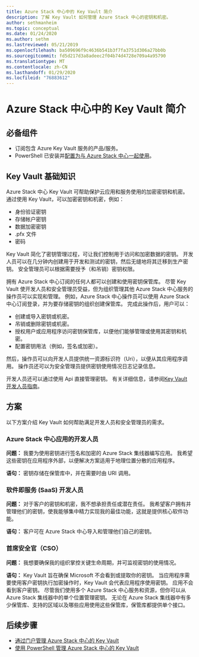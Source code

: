 ```yaml
---
title: Azure Stack 中心中的 Key Vault 简介
description: 了解 Key Vault 如何管理 Azure Stack 中心的密钥和机密。
author: sethmanheim
ms.topic: conceptual
ms.date: 01/24/2020
ms.author: sethm
ms.lastreviewed: 05/21/2019
ms.openlocfilehash: ba509696f9c4636b541b3f7fa3751d306a27bb0b
ms.sourcegitcommit: fd5d217d3a8adeec2f04b74d4728e709a4a95790
ms.translationtype: MT
ms.contentlocale: zh-CN
ms.lasthandoff: 01/29/2020
ms.locfileid: "76883612"
---
```

# <a name="introduction-to-key-vault-in-azure-stack-hub"></a>Azure Stack 中心中的 Key Vault 简介

## <a name="prerequisites"></a>必备组件

* 订阅包含 Azure Key Vault 服务的产品/服务。  
* PowerShell 已安装并[配置为与 Azure Stack 中心一起使用](azure-stack-powershell-configure-user.md)。

## <a name="key-vault-basics"></a>Key Vault 基础知识

Azure Stack 中心 Key Vault 可帮助保护云应用和服务使用的加密密钥和机密。 通过使用 Key Vault，可以加密密钥和机密，例如：

* 身份验证密钥
* 存储帐户密钥
* 数据加密密钥
* .pfx 文件
* 密码

Key Vault 简化了密钥管理过程，可让我们控制用于访问和加密数据的密钥。 开发人员可以在几分钟内创建用于开发和测试的密钥，然后无缝地将其迁移到生产密钥。 安全管理员可以根据需要授予（和吊销）密钥权限。

拥有 Azure Stack 中心订阅的任何人都可以创建和使用密钥保管库。 尽管 Key Vault 使开发人员和安全管理员受益，但为组织管理其他 Azure Stack 中心服务的操作员可以实现和管理。 例如，Azure Stack 中心操作员可以使用 Azure Stack 中心订阅登录，并为要存储密钥的组织创建保管库。 完成此操作后，用户可以：

* 创建或导入密钥或机密。
* 吊销或删除密钥或机密。
* 授权用户或应用程序访问密钥保管库，以便他们能够管理或使用其密钥和机密。
* 配置密钥用法（例如，签名或加密）。

然后，操作员可以向开发人员提供统一资源标识符（Uri），以便从其应用程序调用。 操作员还可以为安全管理员提供密钥使用情况日志记录信息。

开发人员还可以通过使用 Api 直接管理密钥。 有关详细信息，请参阅[Key Vault 开发人员指南](/azure/key-vault/key-vault-developers-guide)。

## <a name="scenarios"></a>方案

以下方案介绍 Key Vault 如何帮助满足开发人员和安全管理员的需求。

### <a name="developer-for-an-azure-stack-hub-app"></a>Azure Stack 中心应用的开发人员

**问题：** 我要为使用密钥进行签名和加密的 Azure Stack 集线器编写应用。 我希望这些密钥在应用程序外部，以便解决方案适用于地理位置分散的应用程序。

**语句：** 密钥存储在保管库中，并在需要时由 URI 调用。

### <a name="developer-for-software-as-a-service-saas"></a>软件即服务 (SaaS) 开发人员

**问题：** 对于客户的密钥和机密，我不想承担责任或潜在责任。 我希望客户拥有并管理他们的密钥，使我能够集中精力实现我的最佳功能，这就是提供核心软件功能。

**语句：** 客户可在 Azure Stack 中心导入和管理他们自己的密钥。

### <a name="chief-security-officer-cso"></a>首席安全官（CSO）

**问题：** 我想要确保我的组织掌控关键生命周期，并可监视密钥的使用情况。

**语句：** Key Vault 旨在确保 Microsoft 不会看到或提取你的密钥。 当应用程序需要使用客户密钥执行加密操作时，Key Vault 会代表应用程序使用密钥。 应用不会看到客户密钥。 尽管我们使用多个 Azure Stack 中心服务和资源，但你可以从 Azure Stack 集线器中的单个位置管理密钥。 无论在 Azure Stack 集线器中有多少保管库、支持的区域以及哪些应用使用这些保管库，保管库都提供单个接口。

## <a name="next-steps"></a>后续步骤

* [通过门户管理 Azure Stack 中心的 Key Vault](azure-stack-key-vault-manage-portal.md)  
* [使用 PowerShell 管理 Azure Stack 中心的 Key Vault](azure-stack-key-vault-manage-powershell.md)
